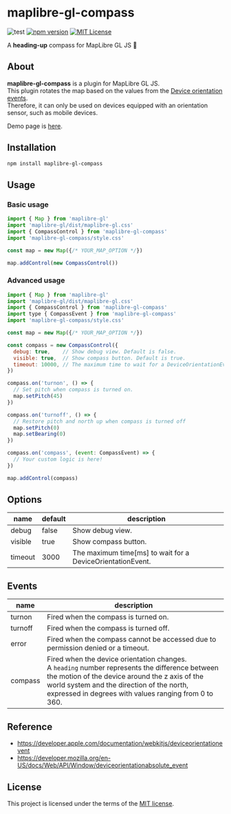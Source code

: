 # maplibre-gl-compass

![test](https://github.com/qazsato/maplibre-gl-compass/actions/workflows/test.yml/badge.svg)
[![npm version](https://badge.fury.io/js/maplibre-gl-compass.svg)](https://badge.fury.io/js/maplibre-gl-compass)
[![MIT License](https://img.shields.io/badge/License-MIT-blue.svg)](LICENSE)

A **heading-up** compass for MapLibre GL JS 🧭

## About

**maplibre-gl-compass** is a plugin for MapLibre GL JS.  
This plugin rotates the map based on the values from the [Device orientation events](https://developer.mozilla.org/en-US/docs/Web/API/Device_orientation_events).  
Therefore, it can only be used on devices equipped with an orientation sensor, such as mobile devices.

Demo page is [here](https://qazsato.github.io/maplibre-gl-compass).

## Installation

```sh
npm install maplibre-gl-compass
```

## Usage

### Basic usage

```js
import { Map } from 'maplibre-gl'
import 'maplibre-gl/dist/maplibre-gl.css'
import { CompassControl } from 'maplibre-gl-compass'
import 'maplibre-gl-compass/style.css'

const map = new Map({/* YOUR_MAP_OPTION */})

map.addControl(new CompassControl())
```

### Advanced usage

```js
import { Map } from 'maplibre-gl'
import 'maplibre-gl/dist/maplibre-gl.css'
import { CompassControl } from 'maplibre-gl-compass'
import type { CompassEvent } from 'maplibre-gl-compass'
import 'maplibre-gl-compass/style.css'

const map = new Map({/* YOUR_MAP_OPTION */})

const compass = new CompassControl({
  debug: true,    // Show debug view. Default is false.
  visible: true,  // Show compass button. Default is true.
  timeout: 10000, // The maximum time to wait for a DeviceOrientationEvent. Default is 3000 [ms].
})

compass.on('turnon', () => {
  // Set pitch when compass is turned on.
  map.setPitch(45)
})

compass.on('turnoff', () => {
  // Restore pitch and north up when compass is turned off
  map.setPitch(0)
  map.setBearing(0)
})

compass.on('compass', (event: CompassEvent) => {
  // Your custom logic is here!
})

map.addControl(compass)
```

## Options

| name    | default | description                                                |
| ------- | ------- | ---------------------------------------------------------- |
| debug   | false   | Show debug view.                                           |
| visible | true    | Show compass button.                                       |
| timeout | 3000    | The maximum time[ms] to wait for a DeviceOrientationEvent. |

## Events

| name    | description                                                                                                                                                                                                                                                 |
| ------- | ----------------------------------------------------------------------------------------------------------------------------------------------------------------------------------------------------------------------------------------------------------- |
| turnon  | Fired when the compass is turned on.                                                                                                                                                                                                                        |
| turnoff | Fired when the compass is turned off.                                                                                                                                                                                                                       |
| error   | Fired when the compass cannot be accessed due to permission denied or a timeout.                                                                                                                                                                            |
| compass | Fired when the device orientation changes. <br> A `heading` number represents the difference between the motion of the device around the z axis of the world system and the direction of the north, expressed in degrees with values ranging from 0 to 360. |

## Reference

- https://developer.apple.com/documentation/webkitjs/deviceorientationevent
- https://developer.mozilla.org/en-US/docs/Web/API/Window/deviceorientationabsolute_event

## License

This project is licensed under the terms of the [MIT license](https://github.com/qazsato/maplibre-gl-compass/blob/main/LICENSE).
